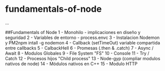 # fundamentals-of-node

...

##Fundamentals of Node
1 - Monohilo - implicaciones en diseño y seguridad
2 - Variables de entorno - process.envc
3 - Instalacion Nodemon y PM2npm intall -g nodemon
4 - Callback (setTimeOut) variable compartida entre callbacks
5 - CalbackHell
6 - Promesas (.then & .catch)
7 - Async / Await
8 - Modulos Globales
9 - File System "FS"
10 - Console
11 - Try / Catch
12 - Procesos hijos "Child process"
13 - Node-gyp (compliar modulos nativos de node)
14 - Módulos nativos en C++
15 - Modulo HTTP